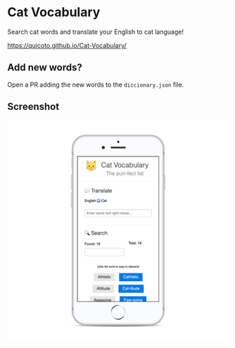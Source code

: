 # Cat Vocabulary

Search cat words and translate your English to cat language!

https://quicoto.github.io/Cat-Vocabulary/

## Add new words?

Open a PR adding the new words to the `diccionary.json` file.

## Screenshot

![Screenshot](screenshot.png)